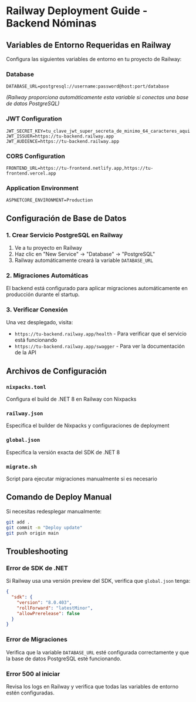 # Railway Deployment Guide - Backend Nóminas

## Variables de Entorno Requeridas en Railway

Configura las siguientes variables de entorno en tu proyecto de Railway:

### Database
```
DATABASE_URL=postgresql://username:password@host:port/database
```
*(Railway proporciona automáticamente esta variable si conectas una base de datos PostgreSQL)*

### JWT Configuration
```
JWT_SECRET_KEY=tu_clave_jwt_super_secreta_de_minimo_64_caracteres_aqui
JWT_ISSUER=https://tu-backend.railway.app
JWT_AUDIENCE=https://tu-backend.railway.app
```

### CORS Configuration
```
FRONTEND_URL=https://tu-frontend.netlify.app,https://tu-frontend.vercel.app
```

### Application Environment
```
ASPNETCORE_ENVIRONMENT=Production
```

## Configuración de Base de Datos

### 1. Crear Servicio PostgreSQL en Railway
1. Ve a tu proyecto en Railway
2. Haz clic en "New Service" → "Database" → "PostgreSQL"
3. Railway automáticamente creará la variable `DATABASE_URL`

### 2. Migraciones Automáticas
El backend está configurado para aplicar migraciones automáticamente en producción durante el startup.

### 3. Verificar Conexión
Una vez desplegado, visita:
- `https://tu-backend.railway.app/health` - Para verificar que el servicio está funcionando
- `https://tu-backend.railway.app/swagger` - Para ver la documentación de la API

## Archivos de Configuración

### `nixpacks.toml`
Configura el build de .NET 8 en Railway con Nixpacks

### `railway.json`
Especifica el builder de Nixpacks y configuraciones de deployment

### `global.json`
Especifica la versión exacta del SDK de .NET 8

### `migrate.sh`
Script para ejecutar migraciones manualmente si es necesario

## Comando de Deploy Manual

Si necesitas redesplegar manualmente:
```bash
git add .
git commit -m "Deploy update"
git push origin main
```

## Troubleshooting

### Error de SDK de .NET
Si Railway usa una versión preview del SDK, verifica que `global.json` tenga:
```json
{
  "sdk": {
    "version": "8.0.403",
    "rollForward": "latestMinor",
    "allowPrerelease": false
  }
}
```

### Error de Migraciones
Verifica que la variable `DATABASE_URL` esté configurada correctamente y que la base de datos PostgreSQL esté funcionando.

### Error 500 al iniciar
Revisa los logs en Railway y verifica que todas las variables de entorno estén configuradas.